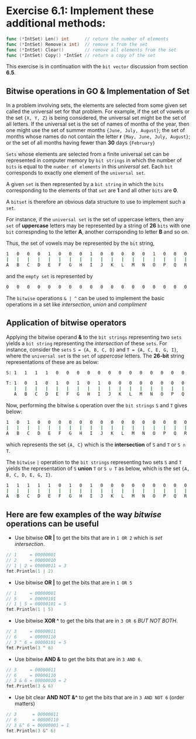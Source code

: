 # Exercise 6.1: Implement these additional methods:

```go
func (*IntSet) Len() int      // return the number of elements
func (*IntSet) Remove(x int)  // remove x from the set
func (*IntSet) Clear()        // remove all elements from the set
func (*IntSet) Copy() *IntSet // return a copy of the set
```

This exercise is in continuation with the `bit vector` discussion from section **6.5**.


## Bitwise operations in GO & Implementation of Set

In a problem involving sets, the elements are selected from some given set called the universal set for that problem. For example, if the set of vowels or the set `{X, Y, Z}` is being considered, the universal set might be the set of all letters. If the universal set is the set of names of months of the year, then one might use the set of summer months `{June, July, August}`; the set of months whose names do not contain the letter **r** `{May, June, July, August}`; or the set of all months having fewer than **30** days `{February}`


`Sets` whose elements are selected from a finite universal set can be represented in computer memory by `bit strings` in which the number of `bits` is equal to the `number of elements` in this *universal set*. Each `bit` corresponds to exactly one element of the `universal set`.

A given `set` is then represented by a `bit string` in which the `bits` corresponding to the elements of that `set` are **1** and all other `bits` are **0**.

A `bitset` is therefore an obvious data structure to use to implement such a `set`.

For instance, if the `universal set` is the set of uppercase letters, then any `set` of
**uppercase** letters may be represented by a string of **26** `bits` with one `bit` correspnding to
the letter **A**, another corrsponding to letter **B** and so on.

Thus, the set of vowels may be represented by the `bit` string,
```sh
1   0   0   0   1   0   0   0   1   0   0   0   0   0   1   0   0   0   0   0   1   0   0   0   0   0
|   |   |   |   |   |   |   |   |   |   |   |   |   |   |   |   |   |   |   |   |   |   |   |   |   |
A   B   C   D   E   F   G   H   I   J   K   L   M   N   O   P   Q   R   S   T   U   V   W   X   Y   Z
```
and the `empty set` is represented by
```sh
0   0   0   0   0   0   0   0   0   0   0   0   0   0   0   0   0   0   0   0   0   0   0   0   0   0
```

The `bitwise` operations `& | ^` can be used to implement the basic operations in a set like *intersection*, *union* and *compliment*

## Application of bitwise operators

Applying the bitwise operand **&** to the `bit strings` representing two `sets` yields a `bit string` representing the *intersection* of these `sets`. For instance, consider the `sets` `S = {A, B, C, D}` and `T = {A, C, E, G, I}`, where the `universal set` is the `set` of *uppercase* letters. The **26-bit** string representations of these are as below:

```sh
S: 1   1   1   1   0   0   0   0   0   0   0   0   0   0   0   0   0   0   0   0   0   0   0   0   0   0

T: 1   0   1   0   1   0   1   0   1   0   0   0   0   0   0   0   0   0   0   0   0   0   0   0   0   0
   |   |   |   |   |   |   |   |   |   |   |   |   |   |   |   |   |   |   |   |   |   |   |   |   |   |
   A   B   C   D   E   F   G   H   I   J   K   L   M   N   O   P   Q   R   S   T   U   V   W   X   Y   Z
```

Now, performing the bitwise `&` operation over the `bit strings` `S` and `T` gives below:

```sh
1   0   1   0   0   0   0   0   0   0   0   0   0   0   0   0   0   0   0   0   0   0   0   0   0   0
|   |   |   |   |   |   |   |   |   |   |   |   |   |   |   |   |   |   |   |   |   |   |   |   |   |
A   B   C   D   E   F   G   H   I   J   K   L   M   N   O   P   Q   R   S   T   U   V   W   X   Y   Z
```
which represents the set `{A, C}` which is the **intersection** of `S` and `T` or `S ∩ T`.

The `bitwise` `|` operation to the `bit strings` representing two sets `S` and `T`
yields the representation of  `S` **union** `T` or `S ∪ T` as below, which is the set `{A, B, C, D, E, G, I}`.

```sh
1   1   1   1   1   0   1   0   1   0   0   0   0   0   0   0   0   0   0   0   0   0   0   0   0   0
|   |   |   |   |   |   |   |   |   |   |   |   |   |   |   |   |   |   |   |   |   |   |   |   |   |
A   B   C   D   E   F   G   H   I   J   K   L   M   N   O   P   Q   R   S   T   U   V   W   X   Y   Z
```

## Here are few examples of the way *bitwise* operations can be useful

- Use bitwise **OR |** to get the bits that are in `1 OR 2` which is *set intersection*.

```go
// 1     = 00000001
// 2     = 00000010
// 1 | 2 = 00000011 = 3
fmt.Println(1 | 2)
```

- Use bitwise **OR |** to get the bits that are in `1 OR 5`

```go
// 1     = 00000001
// 5     = 00000101
// 1 | 5 = 00000101 = 5
fmt.Println(1 | 5)
```

- Use bitwise **XOR ^** to get the bits that are in `3 OR 6` *BUT NOT BOTH*.

```go
// 3     = 00000011
// 6     = 00000110
// 3 ^ 6 = 00000101 = 5
fmt.Println(3 ^ 6)
```

- Use bitwise **AND &** to get the bits that are in `3 AND 6`.

```go
// 3     = 00000011
// 6     = 00000110
// 3 & 6 = 00000010 = 2
fmt.Println(3 & 6)
```

- Use bit clear **AND NOT &^** to get the bits that are in `3 AND NOT 6` (order matters)

```go
// 3      = 00000011
// 6      = 00000110
// 3 &^ 6 = 00000001 = 1
fmt.Println(3 &^ 6)
```


